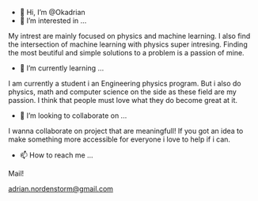 - 👋 Hi, I’m @Okadrian
- 👀 I’m interested in ...

My intrest are mainly focused on physics and machine learning. I also find the intersection of machine learning with physics super intresing. 
Finding the most beutiful and simple solutions to a problem is a passion of mine. 

- 🌱 I’m currently learning ...

I am currently a student i an Engineering physics program. But i also do physics, math and computer science on the side as these field are my passion. 
I think that people must love what they do become great at it.

- 💞️ I’m looking to collaborate on ...

I wanna collaborate on project that are meaningfull! If you got an idea to make something more accessible for everyone i love to help if i can.

- 📫 How to reach me ...

Mail!

adrian.nordenstorm@gmail.com

<!---
Okadrian/Okadrian is a ✨ special ✨ repository because its `README.md` (this file) appears on your GitHub profile.
You can click the Preview link to take a look at your changes.
--->

